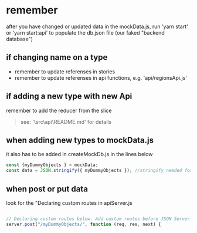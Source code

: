 # remember
after you have changed or updated data in the mockData.js, 
run 'yarn start' or 'yarn start:api' to populate the db.json file (our faked "backend database")

## if changing name on a type
- remember to update referenses in stories
- remember to update referenses in api functions, e.g. 'api/regionsApi.js'

## if adding a new type with new Api
remember to add the reducer from the slice
> see: '\src\api\README.md' for details



## when adding new types to mockData.js 
it also has to be added in createMockDb.js in the lines below

```js
const {myDummyObjects } = mockData;
const data = JSON.stringify({ myDummyObjects }); //stringify needed for writing to file
``` 

## when post or put data
look for the "Declaring custom routes
in apiServer.js
```js

// Declaring custom routes below. Add custom routes before JSON Server router
server.post("/myDummyObjects/", function (req, res, next) {
```